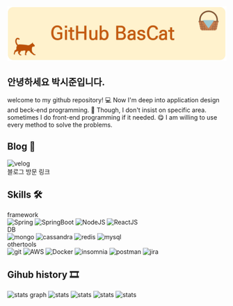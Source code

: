 ![My Image](Github_Bascat.jpg)


## 안녕하세요 박시준입니다.
welcome to my github repository! 
💻 Now I'm deep into application design and beck-end programming.
🎨 Though, I don't insist on specific area. sometimes I do front-end programming if it needed.
😋 I am willing to use every method to solve the problems.

## Blog 💾
![velog](https://img.shields.io/badge/-velog-brightgreen?style=for-the-badge&logo=velog&logoColor=white)  
블로그 방문 링크

## Skills 🛠
framework  
![Spring](https://img.shields.io/badge/-Spring-brightgreen?logo=spring&logoColor=white)
![SpringBoot](https://img.shields.io/badge/-Spring%20Boot-brightgreen?logo=spring%20boot&logoColor=white)
![NodeJS](https://img.shields.io/badge/-NodeJS-green?logo=nodedotjs&logoColor=white)
![ReactJS](https://img.shields.io/badge/-ReactJS-00BFFF?logo=react&logoColor=white)  
DB  
![mongo](https://img.shields.io/badge/-mongoDB-3CB371?logo=mongodb&logoColor=white)
![cassandra](https://img.shields.io/badge/-cassandra-blue?logo=apache&logoColor=white)
![redis](https://img.shields.io/badge/-redis-red?logo=redis&logoColor=white)
![mysql](https://img.shields.io/badge/-mysql-4682B4?logo=mysql&logoColor=white)  
othertools  
![git](https://img.shields.io/badge/-git-red?logo=git&logoColor=white)
![AWS](https://img.shields.io/badge/-aws-orange?logo=amazon&logoColor=white)
![Docker](https://img.shields.io/badge/-docker-blue?logo=docker&logoColor=white)
![insomnia](https://img.shields.io/badge/-insomnia-8A2BE2?logo=insomnia&logoColor=white)
![postman](https://img.shields.io/badge/-postman-orange?logo=postman&logoColor=white)
![jira](https://img.shields.io/badge/-jira-blue?logo=jira&logoColor=white)

## Gihub history 🎞

![stats graph](https://github-profile-summary-cards.vercel.app/api/cards/profile-details?username=millwheel&theme=solarized)
![stats](http://github-profile-summary-cards.vercel.app/api/cards/repos-per-language?username=millwheel&theme=solarized)
![stats](http://github-profile-summary-cards.vercel.app/api/cards/most-commit-language?username=millwheel&theme=solarized)
![stats](http://github-profile-summary-cards.vercel.app/api/cards/stats?username=millwheel&theme=solarized)
![stats](http://github-profile-summary-cards.vercel.app/api/cards/productive-time?username=millwheel&theme=solarized&utcOffset=8)
